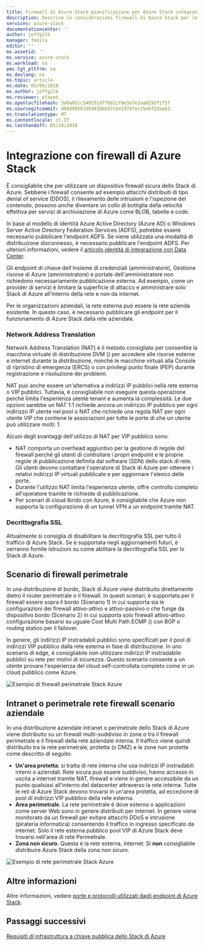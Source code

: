 ```yaml
---
title: Firewall di Azure Stack pianificazione per Azure Stack integrati sistemi | Documenti Microsoft
description: Descrive le considerazioni firewall di Azure Stack per le distribuzioni di Azure Stack Azure connesse a più nodi.
services: azure-stack
documentationcenter: ''
author: jeffgilb
manager: femila
editor: ''
ms.assetid: ''
ms.service: azure-stack
ms.workload: na
pms.tgt_pltfrm: na
ms.devlang: na
ms.topic: article
ms.date: 05/09/2018
ms.author: jeffgilb
ms.reviewer: wfayed
ms.openlocfilehash: 3d8a02cc540251d77b61cf0e5b7e2aa8292f1f5f
ms.sourcegitcommit: d98d99567d0383bb8d7cbe2d767ec15ebf2daeb2
ms.translationtype: MT
ms.contentlocale: it-IT
ms.lasthandoff: 05/10/2018
---
```

# <a name="azure-stack-firewall-integration"></a>Integrazione con firewall di Azure Stack
È consigliabile che per utilizzare un dispositivo firewall sicura dello Stack di Azure. Sebbene i firewall consente ad esempio attacchi distribuiti di tipo denial of service (DDOS), il rilevamento delle intrusioni e l'ispezione del contenuto, possono anche diventare un collo di bottiglia della velocità effettiva per servizi di archiviazione di Azure come BLOB, tabelle e code.

In base al modello di identità Azure Active Directory (Azure AD) o Windows Server Active Directory Federation Services (ADFS), potrebbe essere necessario pubblicare l'endpoint ADFS. Se viene utilizzata una modalità di distribuzione disconnesso, è necessario pubblicare l'endpoint ADFS. Per ulteriori informazioni, vedere il [articolo identità di integrazione con Data Center](azure-stack-integrate-identity.md).

Gli endpoint di chiave dell'insieme di credenziali (amministratore), Gestione risorse di Azure (amministratore) e portale dell'amministratore non richiedono necessariamente pubblicazione esterna. Ad esempio, come un provider di servizi è limitare la superficie di attacco e amministrare solo Stack di Azure all'interno della rete e non da internet.

Per le organizzazioni aziendali, la rete esterna può essere la rete azienda esistente. In questo caso, è necessario pubblicare gli endpoint per il funzionamento di Azure Stack dalla rete aziendale.

### <a name="network-address-translation"></a>Network Address Translation
Network Address Translation (NAT) è il metodo consigliato per consentire la macchina virtuale di distribuzione DVM () per accedere alle risorse esterne e internet durante la distribuzione, nonché le macchine virtuali alla Console di ripristino di emergenza (ERCS) o con privilegi punto finale (PEP) durante registrazione e risoluzione dei problemi.

NAT può anche essere un'alternativa a indirizzi IP pubblici nella rete esterna o VIP pubblici. Tuttavia, è consigliabile non eseguire questa operazione perché limita l'esperienza utente tenant e aumenta la complessità. Le due opzioni sarebbe un NAT 1:1 richiede ancora un indirizzo IP pubblico per ogni indirizzo IP utente nel pool o NAT che richiede una regola NAT per ogni utente VIP che contiene le associazioni per tutte le porte di che un utente può utilizzare molti: 1.

Alcuni degli svantaggi dell'utilizzo di NAT per VIP pubblico sono:
- NAT comporta un overhead aggiuntivo per la gestione di regole del firewall perché gli utenti di controllare i propri endpoint e le proprie regole di pubblicazione definita dal software (SDN) dello stack di rete. Gli utenti devono contattare l'operatore di Stack di Azure per ottenere i relativi indirizzi IP virtuali pubblicate e per aggiornare l'elenco delle porte.
- Durante l'utilizzo NAT limita l'esperienza utente, offre controllo completo all'operatore tramite le richieste di pubblicazione.
- Per scenari di cloud ibrido con Azure, è consigliabile che Azure non supporta la configurazione di un tunnel VPN a un endpoint tramite NAT.

### <a name="ssl-decryption"></a>Decrittografia SSL
Attualmente si consiglia di disabilitare la decrittografia SSL per tutto il traffico di Azure Stack. Se è supportata negli aggiornamenti futuri, è verranno fornite istruzioni su come abilitare la decrittografia SSL per lo Stack di Azure.

## <a name="edge-firewall-scenario"></a>Scenario di firewall perimetrale
In una distribuzione di bordo, Stack di Azure viene distribuito direttamente dietro il router perimetrale o il firewall. In questi scenari, è supportata per il firewall essere sopra il bordo (Scenario 1) in cui supporta sia le configurazioni dei firewall attivo-attivo e attivo-passivo o che funge da dispositivo bordo (Scenario 2) in cui supporta solo firewall attivo-attivo configurazione basarsi su uguale Cost Multi Path ECMP () con BGP o routing statico per il failover.

In genere, gli indirizzi IP instradabili pubblici sono specificati per il pool di indirizzi VIP pubblico dalla rete esterna in fase di distribuzione. In uno scenario di edge, è consigliabile non utilizzare indirizzi IP instradabile pubblici su rete per motivi di sicurezza. Questo scenario consente a un utente provare l'esperienza del cloud self-controllata completo come in un cloud pubblico come Azure.  

![Esempio di firewall perimetrale Stack Azure](.\media\azure-stack-firewall\edge-firewall-scenario.png)

## <a name="enterprise-intranet-or-perimeter-network-firewall-scenario"></a>Intranet o perimetrale rete firewall scenario aziendale
In una distribuzione aziendale intranet o perimetrale dello Stack di Azure viene distribuito su un firewall multi-suddiviso in zone o tra il firewall perimetrale e il firewall della rete aziendale interna. Il traffico viene quindi distribuito tra la rete perimetrale, protetta (o DMZ) e le zone non protette come descritto di seguito:

- **Un'area protetta**: si tratta di rete interna che usa indirizzi IP instradabili interni o aziendali. Rete sicura può essere suddiviso, hanno accesso in uscita a internet tramite NAT, firewall e viene in genere accessibile da un punto qualsiasi all'interno del datacenter attraverso la rete interna. Tutte le reti di Azure Stack devono trovarsi in un'area protetta, ad eccezione di pool di indirizzi VIP pubblico della rete esterna.
- **Area perimetrale**. La rete perimetrale è dove esterno o applicazioni come server Web sono in genere distribuiti per internet. In genere viene monitorato da un firewall per evitare attacchi DDoS e intrusione (pirateria informatica) consentendo il traffico in ingresso specificato da internet. Solo il rete esterna pubblico pool VIP di Azure Stack deve trovarsi nell'area di rete Perimetrale.
- **Zona non sicuro**. Questa è la rete esterna, internet. Si **non** consigliabile distribuire Azure Stack della zona non sicuro.

![Esempio di rete perimetrale Stack Azure](.\media\azure-stack-firewall\perimeter-network-scenario.png)

## <a name="learn-more"></a>Altre informazioni
Altre informazioni, vedere [porte e protocolli utilizzati dagli endpoint di Azure Stack](azure-stack-integrate-endpoints.md).

## <a name="next-steps"></a>Passaggi successivi
[Requisiti di infrastruttura a chiave pubblica dello Stack di Azure](azure-stack-pki-certs.md)

